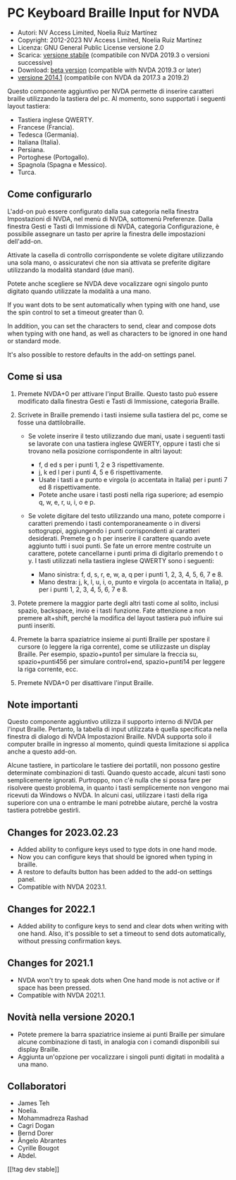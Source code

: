 # PC Keyboard Braille Input for NVDA #

* Autori: NV Access Limited, Noelia Ruiz Martínez
* Copyright: 2012-2023 NV Access Limited, Noelia Ruiz Martínez
* Licenza: GNU General Public License versione 2.0
* Scarica: [versione stabile][1] (compatibile con NVDA 2019.3 o versioni
  successive)
* Download: [beta version][2] (compatible with NVDA 2019.3 or later)
* [versione 2014.1][3] (compatibile con NVDA da 2017.3 a 2019.2)

Questo componente aggiuntivo per NVDA permette di inserire caratteri braille
utilizzando la tastiera del pc. Al momento, sono supportati i seguenti
layout tastiera:

* Tastiera inglese QWERTY.
* Francese (Francia).
* Tedesca (Germania).
* Italiana (Italia).
* Persiana.
* Portoghese (Portogallo).
* Spagnola (Spagna e  Messico).
* Turca.

## Come configurarlo

L'add-on può essere configurato dalla sua categoria nella finestra
Impostazioni di NVDA, nel menù di NVDA, sottomenù Preferenze. Dalla finestra
Gesti e Tasti di Immissione di NVDA, categoria Configurazione, è possibile
assegnare un tasto per aprire la finestra delle impostazioni dell'add-on.

Attivate la casella di controllo corrispondente se volete digitare
utilizzando una sola mano, o assicuratevi che non sia attivata se preferite
digitare utilizzando la modalità standard (due mani).

Potete anche scegliere se NVDA deve vocalizzare ogni singolo punto digitato
quando utilizzate la modalità a una mano.

If you want dots to be sent automatically when typing with one hand, use the
spin control to set a timeout greater than 0.

In addition, you can set the characters to send, clear and compose dots when
typing with one hand, as well as characters to be ignored in one hand or
standard mode.

It's also possible to restore defaults in the add-on settings panel.

## Come si usa

1. Premete NVDA+0 per attivare l'input Braille. Questo tasto può essere
   modificato dalla finestra Gesti e Tasti di Immissione, categoria Braille.
2. Scrivete in Braille premendo i tasti insieme sulla tastiera del pc, come
   se fosse una dattilobraille.

	* Se volete inserire il testo utilizzando due mani, usate i seguenti tasti
	  se lavorate con una tastiera inglese QWERTY, oppure i tasti che si
	  trovano nella posizione corrispondente in altri layout:

		* f, d ed s per i punti 1, 2 e 3 rispettivamente.
		* j, k ed l per i punti 4, 5 e 6 rispettivamente.
		* Usate i tasti a e punto e virgola (o accentata in Italia) per i punti 7
		  ed 8 rispettivamente.
		* Potete anche usare i tasti posti nella riga superiore; ad esempio q, w,
		  e, r, u, i, o e p.

	* Se volete digitare del testo utilizzando una mano, potete comporre i
	  caratteri premendo i tasti contemporaneamente o in diversi sottogruppi,
	  aggiungendo i punti corrispondenti ai caratteri desiderati. Premete g o h
	  per inserire il carattere quando avete aggiunto tutti i suoi punti. Se
	  fate un errore mentre costruite un carattere, potete cancellarne i punti
	  prima di digitarlo premendo t o y. I tasti utilizzati nella tastiera
	  inglese QWERTY sono i seguenti:

		* Mano sinistra: f, d, s, r, e, w, a, q per i punti 1, 2, 3, 4, 5, 6, 7 e
		  8.
		* Mano destra: j, k, l, u, i, o, punto e virgola (o accentata in Italia),
		  p per i punti 1, 2, 3, 4, 5, 6, 7 e 8.

3. Potete premere la maggior parte degli altri tasti come al solito, inclusi
   spazio, backspace, invio e i tasti funzione. Fate attenzione a non
   premere alt+shift, perché la modifica del layout tastiera può influire
   sui punti inseriti.
4. Premete la barra spaziatrice insieme ai punti Braille per spostare il
   cursore (o leggere la riga corrente), come se utilizzaste un display
   Braille. Per esempio, spazio+punto1 per simulare la freccia su,
   spazio+punti456 per simulare control+end, spazio+punti14 per leggere la
   riga corrente, ecc.
5. Premete NVDA+0 per disattivare l'input Braille.

## Note importanti

Questo componente aggiuntivo utilizza il supporto interno di NVDA per
l'input Braille. Pertanto, la tabella di input utilizzata è quella
specificata nella finestra di dialogo di NVDA Impostazioni Braille. NVDA
supporta solo il computer braille in ingresso al momento, quindi questa
limitazione si applica anche a questo add-on.

Alcune tastiere, in particolare le tastiere dei portatili, non possono
gestire determinate combinazioni di tasti. Quando questo accade, alcuni
tasti sono semplicemente ignorati. Purtroppo, non c'è nulla che si possa
fare per risolvere questo problema, in quanto i tasti semplicemente non
vengono mai ricevuti da Windows o NVDA. In alcuni casi, utilizzare i tasti
della riga superiore con una o entrambe le mani potrebbe aiutare, perché la
vostra tastiera potrebbe gestirli.


## Changes for 2023.02.23

* Added ability to configure keys used to type dots in one hand mode.
* Now you can configure keys that should be ignored when typing in braille.
* A restore to defaults button has been added to the add-on settings panel.
* Compatible with NVDA 2023.1.

## Changes for 2022.1

* Added ability to configure keys to send and clear dots when writing with
  one hand. Also, it's possible to set a timeout to send dots automatically,
  without pressing confirmation keys.

## Changes for 2021.1

* NVDA won't try to speak dots when One hand mode is not active or if space
  has been pressed.
* Compatible with NVDA 2021.1.

## Novità nella versione 2020.1

* Potete premere la barra spaziatrice insieme ai punti Braille per simulare
  alcune combinazione di tasti, in analogia con i comandi disponibili sui
  display Braille.
* Aggiunta un'opzione per vocalizzare i singoli punti digitati in modalità a
  una mano.

## Collaboratori

* James Teh
* Noelia.
* Mohammadreza Rashad
* Cagri Dogan
* Bernd Dorer
* Ângelo Abrantes
* Cyrille Bougot
* Abdel.

[[!tag dev stable]]

[1]: https://www.nvaccess.org/addonStore/legacy?file=pcKbBrl

[2]: https://www.nvaccess.org/addonStore/legacy?file=pcKbBrl-beta

[3]: https://www.nvaccess.org/addonStore/legacy?file=pckbbrl-o
